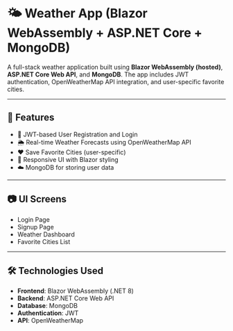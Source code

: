 # 🌤️ Weather App (Blazor WebAssembly + ASP.NET Core + MongoDB)

A full-stack weather application built using **Blazor WebAssembly (hosted)**, **ASP.NET Core Web API**, and **MongoDB**. The app includes JWT authentication, OpenWeatherMap API integration, and user-specific favorite cities.

---

## 🚀 Features

- 🔐 JWT-based User Registration and Login
- 🌦️ Real-time Weather Forecasts using OpenWeatherMap API
- ❤️ Save Favorite Cities (user-specific)
- 📱 Responsive UI with Blazor styling
- ☁️ MongoDB for storing user data

---

## 📷 UI Screens

- Login Page
- Signup Page
- Weather Dashboard
- Favorite Cities List

---

## 🛠️ Technologies Used

- **Frontend**: Blazor WebAssembly (.NET 8)
- **Backend**: ASP.NET Core Web API
- **Database**: MongoDB
- **Authentication**: JWT
- **API**: OpenWeatherMap
